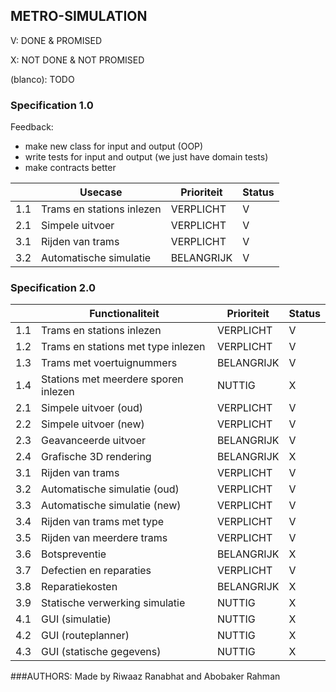 ## METRO-SIMULATION

V: DONE & PROMISED

X: NOT DONE & NOT PROMISED 

(blanco): TODO

### Specification 1.0
Feedback: 
- make new class for input and output (OOP)
- write tests for input and output (we just have domain tests)
- make contracts better

|     | Usecase                   | Prioriteit | Status |
|-----|---------------------------|------------|--------|
| 1.1 | Trams en stations  inlezen | VERPLICHT  | V      |
| 2.1 | Simpele uitvoer           | VERPLICHT  | V      |
| 3.1 | Rijden van trams          | VERPLICHT  | V      |
| 3.2  | Automatische simulatie    | BELANGRIJK | V      |

### Specification 2.0

|     | Functionaliteit                      | Prioriteit | Status |
|-----|--------------------------------------|------------|-------|
| 1.1 | Trams en stations inlezen            | VERPLICHT  | V     |
| 1.2 | Trams en stations met type inlezen   | VERPLICHT  | V     |
| 1.3 | Trams met voertuignummers            | BELANGRIJK | V     |
| 1.4 | Stations met meerdere sporen inlezen | NUTTIG     | X     |
| 2.1 | Simpele uitvoer (oud)                | VERPLICHT  | V     |
| 2.2 | Simpele uitvoer (new)                | VERPLICHT  | V     |
| 2.3 | Geavanceerde uitvoer                 | BELANGRIJK | V     |
| 2.4 | Grafische 3D rendering               | BELANGRIJK | X     |
| 3.1 | Rijden van trams                     | VERPLICHT  | V     |
| 3.2 | Automatische simulatie (oud)         | VERPLICHT  | V     |
| 3.3 | Automatische simulatie (new)         | VERPLICHT  | V     |
| 3.4 | Rijden van trams met type            | VERPLICHT  | V     |
| 3.5 | Rijden van meerdere trams            | VERPLICHT  | V     |
| 3.6 | Botspreventie                        | BELANGRIJK | X     |
| 3.7 | Defectien en reparaties              | VERPLICHT  | V     |
| 3.8 | Reparatiekosten                      | BELANGRIJK | X     |
| 3.9 | Statische verwerking simulatie       | NUTTIG     | X     |
| 4.1 | GUI (simulatie)                      | NUTTIG     | X     |
| 4.2 | GUI (routeplanner)                   | NUTTIG     | X     |
| 4.3 | GUI (statische gegevens)             | NUTTIG     | X     |

###AUTHORS:
Made by Riwaaz Ranabhat and Abobaker Rahman

